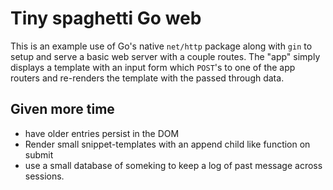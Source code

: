 # Tiny spaghetti Go web

This is an example use of Go's native `net/http` package along with `gin` to setup and serve a basic web server with a couple routes. 
The "app" simply displays a template with an input form which `POST`'s to one of the app routers and re-renders the template with the passed through data.

## Given more time
- have older entries persist in the DOM
- Render small snippet-templates with an append child like function on submit
- use a small database of someking to keep a log of past message across sessions.

